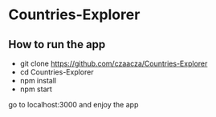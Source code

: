 # Countries-Explorer

## How to run the app
- git clone https://github.com/czaacza/Countries-Explorer
- cd Countries-Explorer
- npm install
- npm start

go to localhost:3000 and enjoy the app
